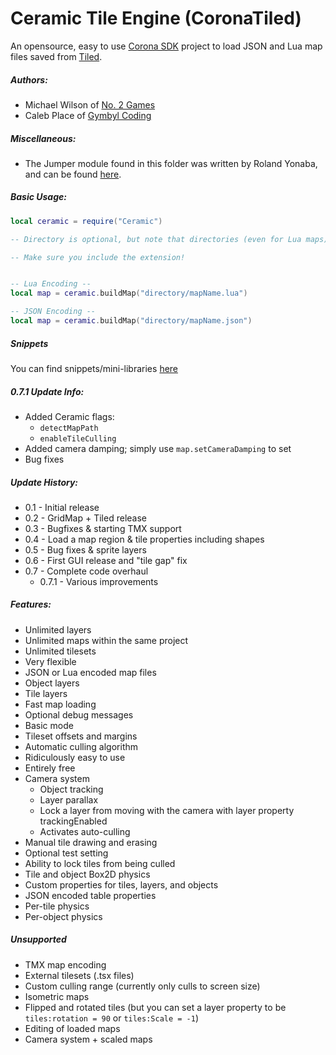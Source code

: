 Ceramic Tile Engine (CoronaTiled)
=================================

An opensource, easy to use [Corona SDK](http://www.coronalabs.com) project to load JSON and Lua map files saved from [Tiled](http://www.mapeditor.org).

##### Authors: #####
* Michael Wilson of [No. 2 Games](http://www.no2games.com)
* Caleb Place of [Gymbyl Coding](http://www.gymbyl.com)

##### Miscellaneous: #####
* The Jumper module found in this folder was written by Roland Yonaba, and can be found [here](http://github.com/yonaba/jumper).

##### Basic Usage: #####
```Lua
local ceramic = require("Ceramic")

-- Directory is optional, but note that directories (even for Lua maps) are specified with a slash (/), not a dot (.)

-- Make sure you include the extension!


-- Lua Encoding --
local map = ceramic.buildMap("directory/mapName.lua") 

-- JSON Encoding --
local map = ceramic.buildMap("directory/mapName.json")
```

##### Snippets #####
You can find snippets/mini-libraries [here](http://github.com/GymbylCoding/CeramicSnippets)

##### 0.7.1 Update Info: #####
* Added Ceramic flags:
	* `detectMapPath`
	* `enableTileCulling`
* Added camera damping; simply use `map.setCameraDamping` to set
* Bug fixes

##### Update History: #####

* 0.1 - Initial release
* 0.2 - GridMap + Tiled release
* 0.3 - Bugfixes & starting TMX support
* 0.4 - Load a map region & tile properties including shapes
* 0.5 - Bug fixes & sprite layers
* 0.6 - First GUI release and "tile gap" fix
* 0.7 - Complete code overhaul
	* 0.7.1 - Various improvements

##### Features: #####
* Unlimited layers
* Unlimited maps within the same project
* Unlimited tilesets
* Very flexible
* JSON or Lua encoded map files
* Object layers
* Tile layers
* Fast map loading
* Optional debug messages
* Basic mode
* Tileset offsets and margins
* Automatic culling algorithm
* Ridiculously easy to use
* Entirely free
* Camera system
	* Object tracking
	* Layer parallax
	* Lock a layer from moving with the camera with layer property trackingEnabled
	* Activates auto-culling
* Manual tile drawing and erasing
* Optional test setting
* Ability to lock tiles from being culled
* Tile and object Box2D physics
* Custom properties for tiles, layers, and objects
* JSON encoded table properties
* Per-tile physics
* Per-object physics

##### Unsupported #####
* TMX map encoding
* External tilesets (.tsx files)
* Custom culling range (currently only culls to screen size)
* Isometric maps
* Flipped and rotated tiles (but you can set a layer property to be `tiles:rotation = 90` or `tiles:Scale = -1`)
* Editing of loaded maps
* Camera system + scaled maps
